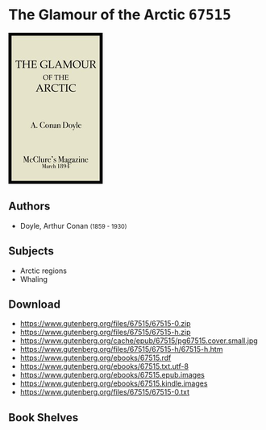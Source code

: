 # The Glamour of the Arctic <kbd>67515</kbd>

![](./cover.medium.jpg "")

## Authors


 - Doyle, Arthur Conan <small>(1859 - 1930)</small>

## Subjects


 - Arctic regions
 - Whaling

## Download


 - https://www.gutenberg.org/files/67515/67515-0.zip
 - https://www.gutenberg.org/files/67515/67515-h.zip
 - https://www.gutenberg.org/cache/epub/67515/pg67515.cover.small.jpg
 - https://www.gutenberg.org/files/67515/67515-h/67515-h.htm
 - https://www.gutenberg.org/ebooks/67515.rdf
 - https://www.gutenberg.org/ebooks/67515.txt.utf-8
 - https://www.gutenberg.org/ebooks/67515.epub.images
 - https://www.gutenberg.org/ebooks/67515.kindle.images
 - https://www.gutenberg.org/files/67515/67515-0.txt

## Book Shelves


